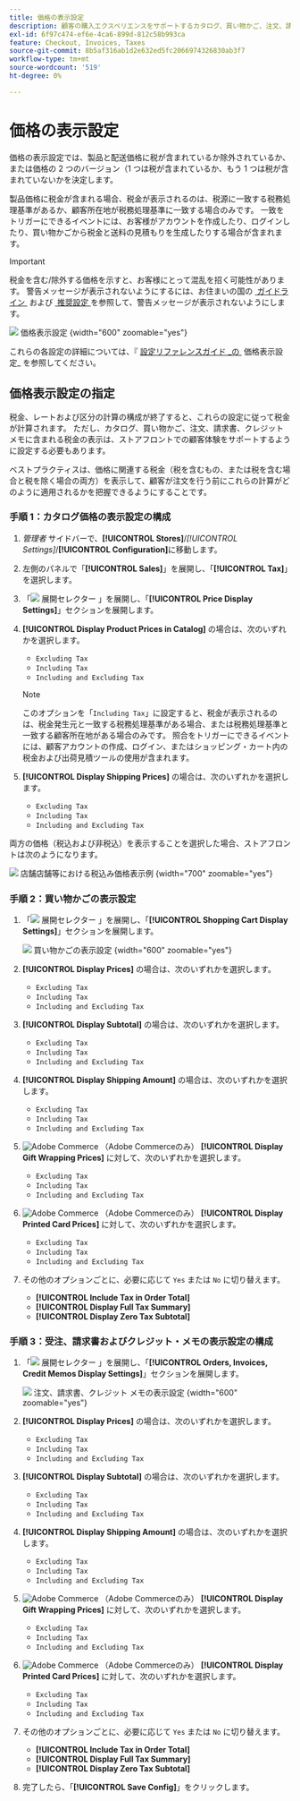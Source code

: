 ```yaml
---
title: 価格の表示設定
description: 顧客の購入エクスペリエンスをサポートするカタログ、買い物かご、注文、請求書、クレジットメモでの税金の表示について説明します。
exl-id: 6f97c474-ef6e-4ca6-899d-812c58b993ca
feature: Checkout, Invoices, Taxes
source-git-commit: 8b5af316ab1d2e632ed5fc2066974326830ab3f7
workflow-type: tm+mt
source-wordcount: '519'
ht-degree: 0%

---
```


# 価格の表示設定

価格の表示設定では、製品と配送価格に税が含まれているか除外されているか、または価格の 2 つのバージョン（1 つは税が含まれているか、もう 1 つは税が含まれていないかを決定します。

製品価格に税金が含まれる場合、税金が表示されるのは、税源に一致する税務処理基準があるか、顧客所在地が税務処理基準に一致する場合のみです。 一致をトリガーにできるイベントには、お客様がアカウントを作成したり、ログインしたり、買い物かごから税金と送料の見積もりを生成したりする場合が含まれます。

>[!IMPORTANT]
>
>税金を含む/除外する価格を示すと、お客様にとって混乱を招く可能性があります。 警告メッセージが表示されないようにするには、お住まいの国の [&#x200B; ガイドライン &#x200B;](international-tax-guidelines.md) および [&#x200B; 推奨設定 &#x200B;](taxes.md#warning-messages) を参照して、警告メッセージが表示されないようにします。

![&#x200B; 価格表示設定 &#x200B;](../configuration-reference/sales/assets/tax-price-display-settings.png){width="600" zoomable="yes"}

これらの各設定の詳細については、『 [&#x200B; 設定リファレンスガイド _の &#x200B;](../configuration-reference/sales/tax.md#price-display-settings) 価格表示設定_ を参照してください。

## 価格表示設定の指定

税金、レートおよび区分の計算の構成が終了すると、これらの設定に従って税金が計算されます。 ただし、カタログ、買い物かご、注文、請求書、クレジットメモに含まれる税金の表示は、ストアフロントでの顧客体験をサポートするように設定する必要もあります。

ベストプラクティスは、価格に関連する税金（税を含むもの、または税を含む場合と税を除く場合の両方）を表示して、顧客が注文を行う前にこれらの計算がどのように適用されるかを把握できるようにすることです。

### 手順 1：カタログ価格の表示設定の構成

1. _管理者_ サイドバーで、**[!UICONTROL Stores]**/_[!UICONTROL Settings]_/**[!UICONTROL Configuration]**&#x200B;に移動します。

1. 左側のパネルで「**[!UICONTROL Sales]**」を展開し、「**[!UICONTROL Tax]**」を選択します。

1. 「![&#x200B; 展開セレクター &#x200B;](../assets/icon-display-expand.png)」を展開し、「**[!UICONTROL Price Display Settings]**」セクションを展開します。

1. **[!UICONTROL Display Product Prices in Catalog]** の場合は、次のいずれかを選択します。

   - `Excluding Tax`
   - `Including Tax`
   - `Including and Excluding Tax`

   >[!NOTE]
   >
   >このオプションを「`Including Tax`」に設定すると、税金が表示されるのは、税金発生元と一致する税務処理基準がある場合、または税務処理基準と一致する顧客所在地がある場合のみです。 照合をトリガーにできるイベントには、顧客アカウントの作成、ログイン、またはショッピング・カート内の税金および出荷見積ツールの使用が含まれます。

1. **[!UICONTROL Display Shipping Prices]** の場合は、次のいずれかを選択します。

   - `Excluding Tax`
   - `Including Tax`
   - `Including and Excluding Tax`

両方の価格（税込および非税込）を表示することを選択した場合、ストアフロントは次のようになります。

![&#x200B; 店舗店舗等における税込み価格表示例 &#x200B;](./assets/catalog-prices-tax.png){width="700" zoomable="yes"}

### 手順 2：買い物かごの表示設定

1. 「![&#x200B; 展開セレクター &#x200B;](../assets/icon-display-expand.png)」を展開し、「**[!UICONTROL Shopping Cart Display Settings]**」セクションを展開します。

   ![&#x200B; 買い物かごの表示設定 &#x200B;](../configuration-reference/sales/assets/tax-shopping-cart-display-settings.png){width="600" zoomable="yes"}

1. **[!UICONTROL Display Prices]** の場合は、次のいずれかを選択します。

   - `Excluding Tax`
   - `Including Tax`
   - `Including and Excluding Tax`

1. **[!UICONTROL Display Subtotal]** の場合は、次のいずれかを選択します。

   - `Excluding Tax`
   - `Including Tax`
   - `Including and Excluding Tax`

1. **[!UICONTROL Display Shipping Amount]** の場合は、次のいずれかを選択します。

   - `Excluding Tax`
   - `Including Tax`
   - `Including and Excluding Tax`

1. ![Adobe Commerce](../assets/adobe-logo.svg) （Adobe Commerceのみ） **[!UICONTROL Display Gift Wrapping Prices]** に対して、次のいずれかを選択します。

   - `Excluding Tax`
   - `Including Tax`
   - `Including and Excluding Tax`

1. ![Adobe Commerce](../assets/adobe-logo.svg) （Adobe Commerceのみ） **[!UICONTROL Display Printed Card Prices]** に対して、次のいずれかを選択します。

   - `Excluding Tax`
   - `Including Tax`
   - `Including and Excluding Tax`

1. その他のオプションごとに、必要に応じて `Yes` または `No` に切り替えます。

   - **[!UICONTROL Include Tax in Order Total]**
   - **[!UICONTROL Display Full Tax Summary]**
   - **[!UICONTROL Display Zero Tax Subtotal]**

### 手順 3：受注、請求書およびクレジット・メモの表示設定の構成

1. 「![&#x200B; 展開セレクター &#x200B;](../assets/icon-display-expand.png)」を展開し、「**[!UICONTROL Orders, Invoices, Credit Memos Display Settings]**」セクションを展開します。

   ![&#x200B; 注文、請求書、クレジット メモの表示設定 &#x200B;](../configuration-reference/sales/assets/tax-orders-invoices-credit-memos-display-settings.png){width="600" zoomable="yes"}

1. **[!UICONTROL Display Prices]** の場合は、次のいずれかを選択します。

   - `Excluding Tax`
   - `Including Tax`
   - `Including and Excluding Tax`

1. **[!UICONTROL Display Subtotal]** の場合は、次のいずれかを選択します。

   - `Excluding Tax`
   - `Including Tax`
   - `Including and Excluding Tax`

1. **[!UICONTROL Display Shipping Amount]** の場合は、次のいずれかを選択します。

   - `Excluding Tax`
   - `Including Tax`
   - `Including and Excluding Tax`

1. ![Adobe Commerce](../assets/adobe-logo.svg) （Adobe Commerceのみ） **[!UICONTROL Display Gift Wrapping Prices]** に対して、次のいずれかを選択します。

   - `Excluding Tax`
   - `Including Tax`
   - `Including and Excluding Tax`

1. ![Adobe Commerce](../assets/adobe-logo.svg) （Adobe Commerceのみ） **[!UICONTROL Display Printed Card Prices]** に対して、次のいずれかを選択します。

   - `Excluding Tax`
   - `Including Tax`
   - `Including and Excluding Tax`

1. その他のオプションごとに、必要に応じて `Yes` または `No` に切り替えます。

   - **[!UICONTROL Include Tax in Order Total]**
   - **[!UICONTROL Display Full Tax Summary]**
   - **[!UICONTROL Display Zero Tax Subtotal]**

1. 完了したら、「**[!UICONTROL Save Config]**」をクリックします。
